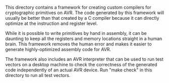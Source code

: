
This directory contains a framework for creating custom compilers for
cryptographic primitives on AVR.  The code generated by this framework
will usually be better than that created by a C compiler because it can
directly optimize at the instruction and register level.

While it is possible to write primitives by hand in assembly, it can be
daunting to keep all the registers and memory locations straight in a
human brain.  This framework removes the human error and makes it easier
to generate highly-optimized assembly code for AVR.

The framework also includes an AVR interpreter that can be used to run
test vectors on a desktop machine to check the correctness of the
generated code independently of an actual AVR device.  Run "make check"
in this directory to run all test vectors.
